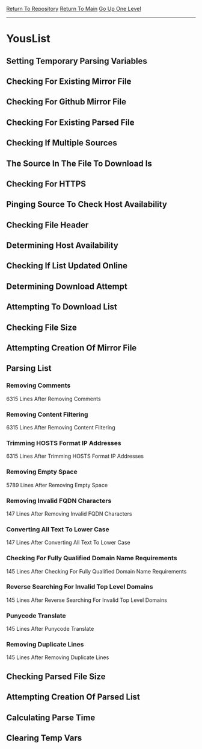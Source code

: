 [Return To Repository](https://github.com/deathbybandaid/piholeparser/)
[Return To Main](https://github.com/deathbybandaid/piholeparser/blob/master/RecentRunLogs/Mainlog.md)
[Go Up One Level](https://github.com/deathbybandaid/piholeparser/blob/master/RecentRunLogs/TopLevelScripts/30-Processing-External-Blacklists.md)
____________________________________
# YousList
## Setting Temporary Parsing Variables
## Checking For Existing Mirror File
## Checking For Github Mirror File
## Checking For Existing Parsed File
## Checking If Multiple Sources
## The Source In The File To Download Is
## Checking For HTTPS
## Pinging Source To Check Host Availability
## Checking File Header
## Determining Host Availability
## Checking If List Updated Online
## Determining Download Attempt
## Attempting To Download List
## Checking File Size
## Attempting Creation Of Mirror File
## Parsing List
### Removing Comments
6315 Lines After Removing Comments
### Removing Content Filtering
6315 Lines After Removing Content Filtering
### Trimming HOSTS Format IP Addresses
6315 Lines After Trimming HOSTS Format IP Addresses
### Removing Empty Space
5789 Lines After Removing Empty Space
### Removing Invalid FQDN Characters
147 Lines After Removing Invalid FQDN Characters
### Converting All Text To Lower Case
147 Lines After Converting All Text To Lower Case
### Checking For Fully Qualified Domain Name Requirements
145 Lines After Checking For Fully Qualified Domain Name Requirements
### Reverse Searching For Invalid Top Level Domains
145 Lines After Reverse Searching For Invalid Top Level Domains
### Punycode Translate
145 Lines After Punycode Translate
### Removing Duplicate Lines
145 Lines After Removing Duplicate Lines
## Checking Parsed File Size
## Attempting Creation Of Parsed List
## Calculating Parse Time
## Clearing Temp Vars
